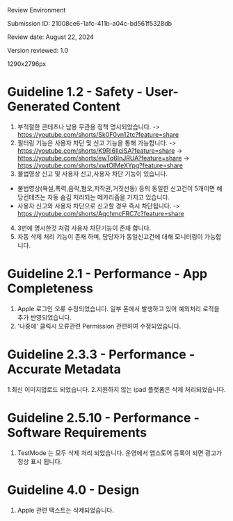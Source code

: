 
Review Environment


Submission ID: 21008ce6-1afc-411b-a04c-bd561f5328db

Review date: August 22, 2024

Version reviewed: 1.0

1290x2796px 

# Guideline 1.2 - Safety - User-Generated Content
 1. 부적절한 콘테츠나 남용 무관용 정책 명시되었습니다. 
  -> https://youtube.com/shorts/Sk0F0vn12tc?feature=share
 2. 필터링 기능은 사용자 차단 및 신고 기능을 통해 가능합니다.
   -> https://youtube.com/shorts/K9RI6lIciSA?feature=share
   -> https://youtube.com/shorts/ewTq6InJRUA?feature=share
   -> https://youtube.com/shorts/xwtOIMeXYpg?feature=share
 3. 불법영상 신고 및 사용자 신고,사용자 차단 기능이 있습니다. 
   - 불법영상(욕설,폭력,음락,혐오,저작권,거짓선동) 등의 동일한 신고건이 5개이면 해당컨테츠는 자동 숨김 처리되는 메카리즘을 가지고 있습니다.
   - 사용자 신고와 사용자 차단으로 신고할 경우 즉시 차단됩니다.
    -> https://youtube.com/shorts/AqchmcFRC7c?feature=share
 4. 3번에 명시한것 처럼 사용자 차단기능이 존재 합니다.
 5. 자동 삭제 처리 기능이 존재 하며, 담당자가 동일신고건에 대해 모니터링이 가능합니다.

# Guideline 2.1 - Performance - App Completeness
 1. Apple 로그인 오류 수정되었습니다. 일부 폰에서 발생하고 있어 예외처리 로직을 추가 반영되었습니다.
 2. '나중에' 클릭시 오류관련 Permission 관련하여 수정되었습니다.

# Guideline 2.3.3 - Performance - Accurate Metadata
 1.최신 이미지업로드 되었습니다.
 2.지원하지 않는 ipad 플랫폼은 삭제 처리되었습니다.

# Guideline 2.5.10 - Performance - Software Requirements
 1. TestMode 는 모두 삭제 처리 되었습니다. 운영에서 앱스토어 등록이 되면 광고가 정상 표시 됩니다.

# Guideline 4.0 - Design
 1. Apple 관련 택스트는 삭제되었습니다.

